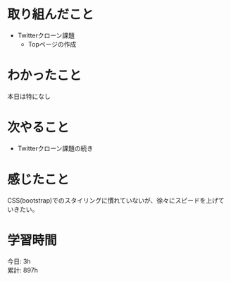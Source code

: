 # 取り組んだこと       
- Twitterクローン課題
  - Topページの作成    
# わかったこと  
本日は特になし
# 次やること  
- Twitterクローン課題の続き  
# 感じたこと 
CSS(bootstrap)でのスタイリングに慣れていないが、徐々にスピードを上げていきたい。  
# 学習時間 
今日: 3h                   
累計: 897h            
